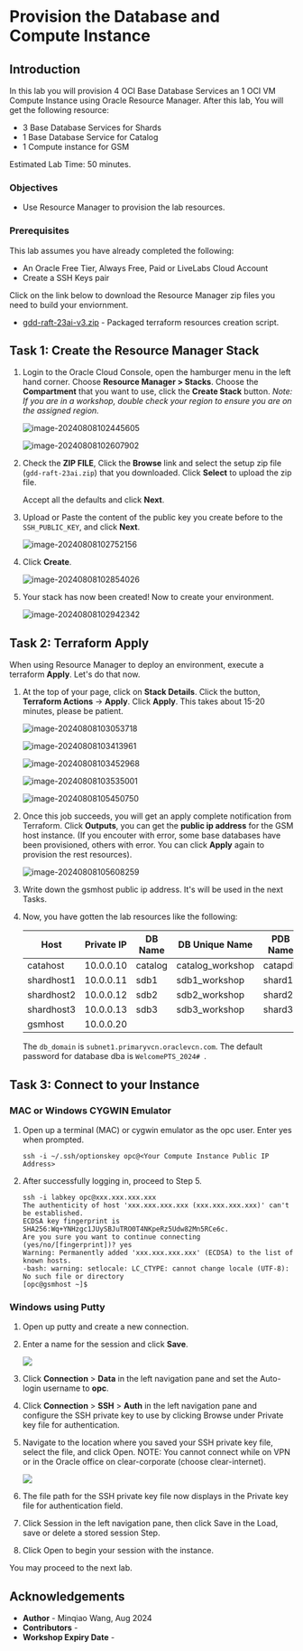 # Provision the Database and Compute Instance

## Introduction

In this lab you will provision 4 OCI Base Database Services an 1 OCI VM Compute Instance using Oracle Resource Manager. After this lab, You will get the following resource:

-   3 Base Database Services for Shards
-   1 Base Database Service for Catalog
-   1 Compute instance for GSM

Estimated Lab Time: 50 minutes.

### Objectives

-   Use Resource Manager to provision the lab resources.

### Prerequisites

This lab assumes you have already completed the following:
- An Oracle Free Tier, Always Free, Paid or LiveLabs Cloud Account
- Create a SSH Keys pair

Click on the link below to download the Resource Manager zip files you need to build your enviornment.

- [gdd-raft-23ai-v3.zip](https://github.com/minqiaowang/globally-distributed-database-with-raft/raw/main/setup-environment/gdd-raft-23ai-v3.zip) - Packaged terraform resources creation script.



## **Task 1:** Create the Resource Manager Stack

1. Login to the Oracle Cloud Console, open the hamburger menu in the left hand corner. Choose **Resource Manager > Stacks**. Choose the **Compartment** that you want to use, click the  **Create Stack** button. *Note: If you are in a workshop, double check your region to ensure you are on the assigned region.*

    ![image-20240808102445605](images/image-20240808102445605.png)

    

    ![image-20240808102607902](images/image-20240808102607902.png)

2. Check the **ZIP FILE**, Click the **Browse** link and select the setup zip file (`gdd-raft-23ai.zip`) that you downloaded. Click **Select** to upload the zip file.

    

    Accept all the defaults and click **Next**.


3. Upload or Paste the content of the public key you create before to the `SSH_PUBLIC_KEY`,  and click **Next**.

    ![image-20240808102752156](images/image-20240808102752156.png)

4. Click **Create**.

    ![image-20240808102854026](images/image-20240808102854026.png)

5. Your stack has now been created!  Now to create your environment. 

    ![image-20240808102942342](images/image-20240808102942342.png)



## **Task 2:** Terraform Apply

When using Resource Manager to deploy an environment, execute a terraform  **Apply**. Let's do that now.

1. At the top of your page, click on **Stack Details**.  Click the button, **Terraform Actions** -> **Apply**. Click **Apply**. This takes about 15-20 minutes, please be patient.

    ![image-20240808103053718](images/image-20240808103053718.png)

    ![image-20240808103413961](images/image-20240808103413961.png)

    ![image-20240808103452968](images/image-20240808103452968.png)

    ![image-20240808103535001](images/image-20240808103535001.png)

    ![image-20240808105450750](images/image-20240808105450750.png)

    

2. Once this job succeeds, you will get an apply complete notification from Terraform.  Click **Outputs**,  you can get the **public ip address** for the GSM host instance. (If you encouter with error, some base databases have been provisioned, others with error. You can click **Apply** again to provision the rest resources).

    ![image-20240808105608259](images/image-20240808105608259.png)

    

3. Write down the gsmhost public ip address. It's will be used in the next Tasks.

4. Now, you have gotten the lab resources like the following:

    | Host       | Private IP | DB Name | DB Unique Name   | PDB Name |
    | ---------- | ---------- | ------- | ---------------- | -------- |
    | catahost   | 10.0.0.10  | catalog | catalog_workshop | catapdb  |
    | shardhost1 | 10.0.0.11  | sdb1    | sdb1_workshop    | shard1   |
    | shardhost2 | 10.0.0.12  | sdb2    | sdb2_workshop    | shard2   |
    | shardhost3 | 10.0.0.13  | sdb3    | sdb3_workshop    | shard3   |
    | gsmhost    | 10.0.0.20  |         |                  |          |

    The `db_domain` is `subnet1.primaryvcn.oraclevcn.com`. The default password for database dba is `WelcomePTS_2024# `.

## **Task 3:** Connect to your Instance

### MAC or Windows CYGWIN Emulator

1.  Open up a terminal (MAC) or cygwin emulator as the opc user.  Enter yes when prompted.

    ````
    ssh -i ~/.ssh/optionskey opc@<Your Compute Instance Public IP Address>
    ````

2. After successfully logging in, proceed to Step 5.

    ```
    ssh -i labkey opc@xxx.xxx.xxx.xxx
    The authenticity of host 'xxx.xxx.xxx.xxx (xxx.xxx.xxx.xxx)' can't be established.
    ECDSA key fingerprint is SHA256:Wq+YNHzgc1JUySBJuTRO0T4NKpeRz5Udw82Mn5RCe6c.
    Are you sure you want to continue connecting (yes/no/[fingerprint])? yes
    Warning: Permanently added 'xxx.xxx.xxx.xxx' (ECDSA) to the list of known hosts.
    -bash: warning: setlocale: LC_CTYPE: cannot change locale (UTF-8): No such file or directory
    [opc@gsmhost ~]$ 
    ```

    

### Windows using Putty

1.  Open up putty and create a new connection.

2.  Enter a name for the session and click **Save**.

    ![](./images/putty-setup.png " ")

3.  Click **Connection** > **Data** in the left navigation pane and set the Auto-login username to **opc**.

4.  Click **Connection** > **SSH** > **Auth** in the left navigation pane and configure the SSH private key to use by clicking Browse under Private key file for authentication.

5.  Navigate to the location where you saved your SSH private key file, select the file, and click Open.  NOTE:  You cannot connect while on VPN or in the Oracle office on clear-corporate (choose clear-internet).

    ![](./images/putty-auth.png " ")

6.  The file path for the SSH private key file now displays in the Private key file for authentication field.

7.  Click Session in the left navigation pane, then click Save in the Load, save or delete a stored session Step.

8.  Click Open to begin your session with the instance.

    

You may proceed to the next lab.

## Acknowledgements
* **Author** - Minqiao Wang, Aug 2024
* **Contributors** -  
* **Workshop Expiry Date** - 

